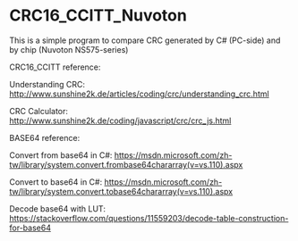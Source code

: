 # CRC16_CCITT_Nuvoton
This is a simple program to compare CRC generated by C# (PC-side) and by chip (Nuvoton NS575-series)

CRC16_CCITT reference:

  Understanding CRC: http://www.sunshine2k.de/articles/coding/crc/understanding_crc.html
  
  CRC Calculator: http://www.sunshine2k.de/coding/javascript/crc/crc_js.html

BASE64 reference:

  Convert from base64 in C#: https://msdn.microsoft.com/zh-tw/library/system.convert.frombase64chararray(v=vs.110).aspx
  
  Convert to base64 in C#: https://msdn.microsoft.com/zh-tw/library/system.convert.tobase64chararray(v=vs.110).aspx
  
  Decode base64 with LUT: https://stackoverflow.com/questions/11559203/decode-table-construction-for-base64
